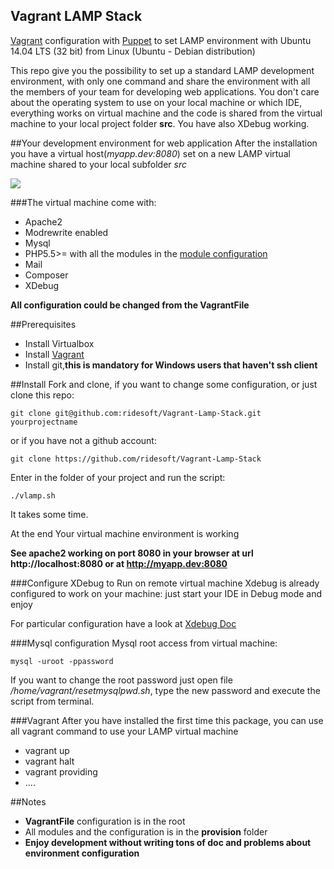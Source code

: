 Vagrant LAMP Stack
------------------------

[Vagrant](https://www.vagrantup.com) configuration with [Puppet](https://puppetlabs.com) to set LAMP environment with Ubuntu 14.04 LTS (32 bit) from Linux (Ubuntu - Debian distribution)

This repo give you the possibility to set up a standard LAMP development environment, with only one command and share the environment with all the members of your team for developing web applications. You don't care about the operating system to use on your local machine or which IDE, everything works on virtual machine and the code is shared from the virtual machine to your local project folder **src**.
You have also XDebug working.

##Your development environment for web application
After the installation you have a virtual host(*myapp.dev:8080*) set on a new LAMP virtual machine shared to your local subfolder *src*

![](https://github.com/ridesoft/Vagrant-Lamp-Stack/blob/master/doc/imgs/php5-5-24.png)

###The virtual machine  come with:
- Apache2
- Modrewrite enabled
- Mysql
- PHP5.5>= with all the modules in the [module configuration](https://github.com/ridesoft/VagrantLampStack/blob/master/provision/modules/php/manifests/init.pp)
- Mail
- Composer
- XDebug

**All configuration could be changed from the VagrantFile**

##Prerequisites
- Install Virtualbox
- Install [Vagrant](https://www.vagrantup.com)
- Install git,**this is mandatory for Windows users that haven't ssh client**

##Install
Fork and clone, if you want to change some configuration, or just clone this repo:
```
git clone git@github.com:ridesoft/Vagrant-Lamp-Stack.git yourprojectname
```
or if you have not a github account:
```
git clone https://github.com/ridesoft/Vagrant-Lamp-Stack
```
Enter in the folder of your project and run the script:
```
./vlamp.sh
```

It takes some time.

At the end Your virtual machine environment is working

**See apache2 working on port 8080 in your browser at url http://localhost:8080 or at http://myapp.dev:8080**

###Configure XDebug to Run on remote virtual machine
Xdebug is already configured to work on your machine: just start your IDE in Debug mode and enjoy

For particular configuration have a look at [Xdebug Doc](http://xdebug.org/docs/remote)

###Mysql configuration
Mysql root access from virtual machine:
```
mysql -uroot -ppassword
```
If you want to change the root password just open file */home/vagrant/resetmysqlpwd.sh*, type the new password and execute the script from terminal.

###Vagrant
After you have installed the first time this package, you can use all vagrant command to use your LAMP virtual machine
- vagrant up
- vagrant halt
- vagrant providing
- ....

##Notes
- **VagrantFile** configuration is in the root
- All modules and the configuration is in the **provision** folder
- **Enjoy development without writing tons of doc and problems about environment configuration**
